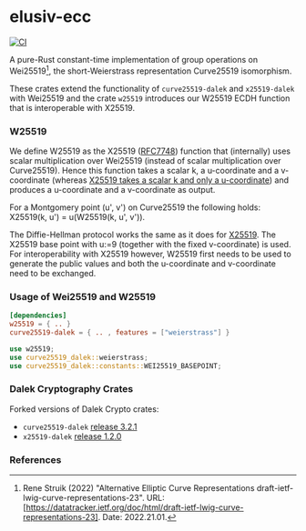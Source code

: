 # elusiv-ecc
[![CI](https://github.com/elusiv-privacy/elusiv-ecc/actions/workflows/test.yaml/badge.svg)](https://github.com/elusiv-privacy/elusiv-ecc/actions/workflows/test.yaml)

A pure-Rust constant-time implementation of group operations on Wei25519[^1], the short-Weierstrass representation Curve25519 isomorphism.

These crates extend the functionality of `curve25519-dalek` and `x25519-dalek` with Wei25519 and the crate `w25519` introduces our W25519 ECDH function that is interoperable with X25519.

### W25519
We define W25519 as the X25519 ([RFC7748](https://www.rfc-editor.org/rfc/rfc7748)) function that (internally) uses scalar multiplication over Wei25519 (instead of scalar multiplication over Curve25519).
Hence this function takes a scalar k, a u-coordinate and a v-coordinate (whereas [X25519 takes a scalar k and only a u-coordinate](https://www.rfc-editor.org/rfc/rfc7748#section-5)) and produces a u-coordinate and a v-coordinate as output.

For a Montgomery point (u', v') on Curve25519 the following holds: X25519(k, u') = u(W25519(k, u', v')).

The Diffie-Hellman protocol works the same as it does for [X25519](https://www.rfc-editor.org/rfc/rfc7748#section-6).
The X25519 base point with u:=9 (together with the fixed v-coordinate) is used.
For interoperability with X25519 however, W25519 first needs to be used to generate the public values and both the u-coordinate and v-coordinate need to be exchanged.

### Usage of Wei25519 and W25519
```toml
[dependencies]
w25519 = { .. }
curve25519-dalek = { .. , features = ["weierstrass"] }
```

```rust
use w25519;
use curve25519_dalek::weierstrass;
use curve25519_dalek::constants::WEI25519_BASEPOINT;
```

### Dalek Cryptography Crates
Forked versions of Dalek Crypto crates:
- `curve25519-dalek` [release 3.2.1](https://github.com/dalek-cryptography/curve25519-dalek/releases/tag/3.2.1)
- `x25519-dalek` [release 1.2.0](https://github.com/dalek-cryptography/x25519-dalek/releases/tag/1.2.0)

### References
[^1]: Rene Struik (2022) "Alternative Elliptic Curve Representations draft-ietf-lwig-curve-representations-23". URL: [https://datatracker.ietf.org/doc/html/draft-ietf-lwig-curve-representations-23]. Date: 2022.21.01.